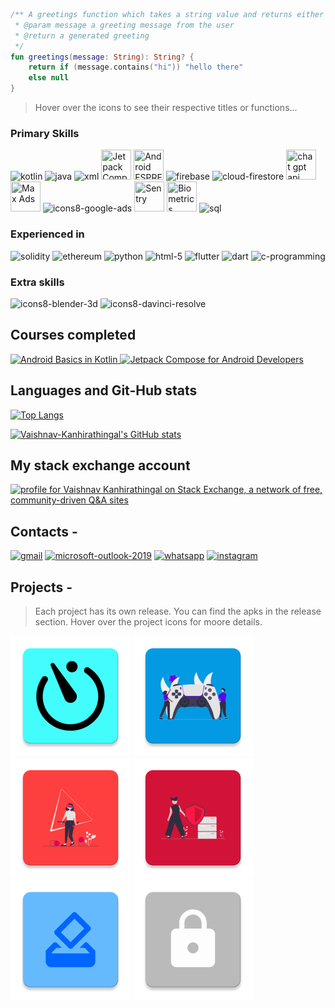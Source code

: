 ```kotlin
/** A greetings function which takes a string value and returns either a greeting or null
 * @param message a greeting message from the user
 * @return a generated greeting
 */
fun greetings(message: String): String? {
    return if (message.contains("hi")) "hello there"
    else null
}
```

> Hover over the icons to see their respective titles or functions...

### Primary Skills

![kotlin](https://user-images.githubusercontent.com/94210466/176880688-46732008-93f7-4fd6-8177-286f566d50df.svg "Kotlin")
![java](https://user-images.githubusercontent.com/94210466/176880691-4ab9e925-6394-436f-861e-5958410a6cc2.svg "JAVA")
![xml](https://user-images.githubusercontent.com/94210466/176882996-7df75494-3edd-483a-8800-5ef39ca4369b.png "XML")
<img src = "https://funkymuse.dev/assets/img/compose/compose_logo.png" width = "48" height = "48" title = "Jetpack Compose">
<img src = "https://developer.android.com/static/images/training/testing/espresso.png" width = "48" height = "48" title = "Android ESPRESSO ui testing framework">
![firebase](https://user-images.githubusercontent.com/94210466/176881692-82e3d732-64ae-4ffa-adfb-e3012433279f.svg "Firebase")
![cloud-firestore](https://user-images.githubusercontent.com/94210466/176891077-0c14f0da-93cb-4d77-a3d2-bb5290d887ee.svg "Cloud-Firestore")
<img src = "https://github.com/Vaishnav-Kanhirathingal/Vaishnav-Kanhirathingal/assets/94210466/69dd0d75-d170-410b-a192-e465d295ae26" width = "48" height = "48" title = "chat gpt api">
<img src = "https://th.bing.com/th?id=ODLS.c0682015-73df-4e47-8c62-6f1b8f901091&w=32&h=32&qlt=91&pcl=fffffa&o=6&pid=1.2" width = "48" height = "48" title = "Max Ads">
![icons8-google-ads](https://github.com/Vaishnav-Kanhirathingal/Vaishnav-Kanhirathingal/assets/94210466/60daed75-38aa-4bd7-b84a-13770fa21473 "Google ads")
<img src = "https://th.bing.com/th?id=ODLS.f46432d0-40f7-4c89-8e1e-18ec86120902&w=32&h=32&qlt=90&pcl=fffffa&o=6&pid=1.2" width = "48" height = "48" title = "Sentry">
<img src = "https://github.com/Vaishnav-Kanhirathingal/Vaishnav-Kanhirathingal/assets/94210466/a78caaf0-582f-4b6b-b721-1486dd140316" width = "48" height = "48" title = "Biometrics">
![sql](https://user-images.githubusercontent.com/94210466/176883215-43740ce7-2846-4e81-b139-c2f20d3b4e19.png "SQL")

### Experienced in

![solidity](https://user-images.githubusercontent.com/94210466/176880877-aa3b5d29-2bbb-4801-905c-cc8f981ba74f.svg "Solidity")
![ethereum](https://user-images.githubusercontent.com/94210466/176891264-73080865-8a23-474b-b4c5-0d65bcf12bba.svg "Ethereum")
![python](https://user-images.githubusercontent.com/94210466/176882150-a2db58bd-4895-407d-bd0b-dcf5d1cd915b.svg "python")
![html-5](https://user-images.githubusercontent.com/94210466/176882240-678b5588-a0cb-474f-902d-072ecd037965.svg "HTML-5")
![flutter](https://user-images.githubusercontent.com/94210466/176881833-c22ce8a5-b810-4bbe-9dd2-286ba83ac36e.svg "flutter")
![dart](https://user-images.githubusercontent.com/94210466/176890920-b20875fc-fc33-487c-becf-f389f8605a94.svg "dart")
![c-programming](https://user-images.githubusercontent.com/94210466/176883523-e7b53dfd-c053-463b-8785-129a6c82a2fa.svg "C/C++ programming")


### Extra skills

![icons8-blender-3d](https://user-images.githubusercontent.com/94210466/177001999-52f6e94a-fae4-4060-b9fd-cf7987ec4580.svg "Blender (used for 3d modelling and animation, Samples on my instagram)")
![icons8-davinci-resolve](https://user-images.githubusercontent.com/94210466/177002004-03712bfa-601f-40b1-81d5-73127a35387d.svg "DaVinci Resolve (used for video editing)")

## Courses completed

<a href ="https://developer.android.com/courses/android-basics-kotlin/course">
<img 
    src="https://developer.android.com/static/images/hero-assets/kotlin-certified-grey.svg",
    height=250,
    title="Android Basics in Kotlin">
</a>
<a href ="https://developer.android.com/courses/jetpack-compose/course">
<img 
    src="https://developer.android.com/static/courses/jetpack-compose/images/course-logo.svg",
    height=250,
    title="Jetpack Compose for Android Developers">
</a>

## Languages and Git-Hub stats

[![Top Langs](https://github-readme-stats.vercel.app/api/top-langs/?username=Vaishnav-Kanhirathingal)](https://github.com/anuraghazra/github-readme-stats "A ranking list of my most used languages")

[![Vaishnav-Kanhirathingal's GitHub stats](https://github-readme-stats.vercel.app/api?username=Vaishnav-Kanhirathingal&show_icons=true)](https://github.com/anuraghazra/github-readme-stats "Github commit statistics")

## My stack exchange account

<a href="https://stackexchange.com/users/23358250/vaishnav-kanhirathingal?tab=accounts"><img src="https://stackexchange.com/users/flair/23358250.png?theme=clean" width="208" height="58" alt="profile for Vaishnav Kanhirathingal on Stack Exchange, a network of free, community-driven Q&amp;A sites" title="profile for Vaishnav Kanhirathingal on Stack Exchange, a network of free, community-driven Q&amp;A sites"></a>

## Contacts -

[![gmail](https://user-images.githubusercontent.com/94210466/176989132-d3aea8a4-f425-4977-a3e2-e6daf569a140.svg "Gmail")](mailto:vaishnav.kanhira@gmail.com)
[![microsoft-outlook-2019](https://user-images.githubusercontent.com/94210466/176989190-9e24774d-fb09-412b-af19-2f594b53a5a3.svg "Outlook")](mailto:vaishnav.kanhira@outlook.com)
[![whatsapp](https://user-images.githubusercontent.com/94210466/176989471-2df5e9f0-0edd-4a1a-ba0a-a169b7ec612b.svg "Whatsapp")](https://wa.me/917219648837)
[![instagram](https://user-images.githubusercontent.com/94210466/176988556-79d612d7-6ed2-4b48-ac2e-71f1c14422b4.svg "Instagram")](https://www.instagram.com/vaishnav_k.p/)

## Projects -

> Each project has its own release. You can find the apks in the release section. Hover over the project icons for moore details.

[![Scheuler Icon](https://github.com/Vaishnav-Kanhirathingal/Scheduler/blob/main/app/src/main/res/mipmap-xxxhdpi/ic_launcher.png?raw=true "[Scheduler Compose] - This is a task reminder app which acheives its motive by pushing undismissable notifications. This was a practice project to improve compose skills")](https://github.com/Vaishnav-Kanhirathingal/Scheduler)
[![Game - Stream android app icon](https://github.com/Vaishnav-Kanhirathingal/G-Stream-MOBILE/blob/main/app/src/main/res/mipmap-xxxhdpi/ic_launcher.png?raw=true "[Game - Stream Mobile] - This app is responsible for sending control signals to the desktop side. It also displays gameplay streamed from the PC")](https://github.com/Vaishnav-Kanhirathingal/G-Stream-MOBILE)
[![Game - Stream desktop app icon](https://github.com/Vaishnav-Kanhirathingal/G-Stream-Desktop/blob/main/src/main/resources/app_icon_mipmap/mipmap-xxxhdpi/ic_launcher.png?raw=true "[Game - Stream Desktop] - This app is responsible for recieving control signals from the android side. It also streams gameplay streamed to the android device")](https://github.com/Vaishnav-Kanhirathingal/G-Stream-Desktop)
[![CRYPTILE app icon](https://github.com/Vaishnav-Kanhirathingal/CRYPTILE/raw/main/app/src/main/res/mipmap-xxxhdpi/ic_launcher.png "[CRYPTILE] - CRYPTILE is a file encryption app which creates a file structure (i.e. a vault/safe). Users can then add their files to this safe. The app also uses account authentication to lock a safe to a specific account.")](https://github.com/Vaishnav-Kanhirathingal/CRYPTILE)
[![Block - VS app icon](https://github.com/Vaishnav-Kanhirathingal/BlockChain-VS/raw/main/app/src/main/res/mipmap-xxxhdpi/ic_launcher.png "This app is a block-chain based voting system app which uses the ethereum's ropsten testnet to perform transactions. Since the transition of Ethereum to a proof of stake, This application no longer works.")](https://github.com/Vaishnav-Kanhirathingal/BlockChain-VS)
[![Save - Pass app icon](https://github.com/Vaishnav-Kanhirathingal/Save-Pass/raw/main/app/src/main/res/mipmap-xxxhdpi/ic_launcher.png "[Save - Pass] - Save-Pass is a password saving app which stores passwords and uses a combination of a master password and/or biometrics to access those passwords.")](https://github.com/Vaishnav-Kanhirathingal/Save-Pass)
